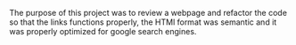 The purpose of this project was to review a webpage and refactor the code so that the links functions properly, the HTMl format was semantic and it was properly optimized for google search engines. 
